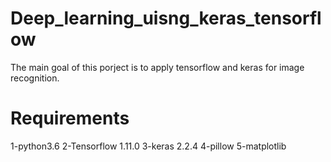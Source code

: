 # Deep_learning_uisng_keras_tensorflow
The main goal of  this porject is to apply tensorflow and keras for image recognition.

# Requirements
1-python3.6
2-Tensorflow 1.11.0
3-keras 2.2.4
4-pillow
5-matplotlib
